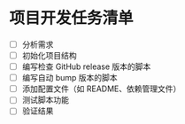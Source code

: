 # 项目开发任务清单

- [ ] 分析需求
- [ ] 初始化项目结构
- [ ] 编写检查 GitHub release 版本的脚本
- [ ] 编写自动 bump 版本的脚本
- [ ] 添加配置文件（如 README、依赖管理文件）
- [ ] 测试脚本功能
- [ ] 验证结果
